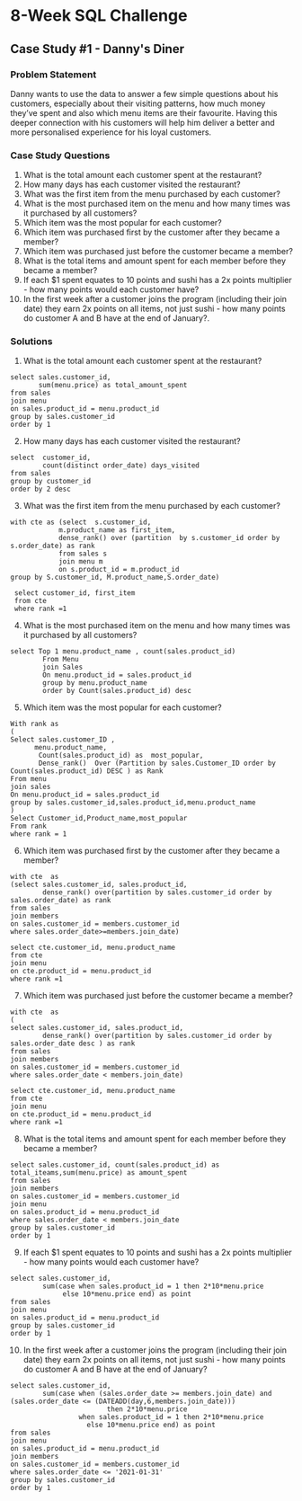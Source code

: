 # 8-Week SQL Challenge


##  Case Study #1 - Danny's Diner


### Problem Statement

Danny wants to use the data to answer a few simple questions about his customers, especially about their visiting patterns, how much money they’ve spent and also which menu items are their favourite. Having this deeper connection with his customers will help him deliver a better and more personalised experience for his loyal customers.
    
### Case Study Questions

1. What is the total amount each customer spent at the restaurant?
2. How many days has each customer visited the restaurant?
3. What was the first item from the menu purchased by each customer?
4. What is the most purchased item on the menu and how many times was it purchased by all customers?
5. Which item was the most popular for each customer?
6. Which item was purchased first by the customer after they became a member?
7. Which item was purchased just before the customer became a member?
8. What is the total items and amount spent for each member before they became a member?
9. If each $1 spent equates to 10 points and sushi has a 2x points multiplier - how many points would each customer have?
10. In the first week after a customer joins the program (including their join date) they earn 2x points on all items, not just sushi - how many points do customer A and B have at the end of January?. 



### Solutions

1. What is the total amount each customer spent at the restaurant?
```
select sales.customer_id,
	   sum(menu.price) as total_amount_spent
from sales 
join menu
on sales.product_id = menu.product_id
group by sales.customer_id
order by 1

```
2. How many days has each customer visited the restaurant?
```
select  customer_id,
		count(distinct order_date) days_visited
from sales 
group by customer_id
order by 2 desc
```

3. What was the first item from the menu purchased by each customer?
```
with cte as (select  s.customer_id,
			m.product_name as first_item,
          	dense_rank() over (partition  by s.customer_id order by s.order_date) as rank
			from sales s
          	join menu m
          	on s.product_id = m.product_id
group by S.customer_id, M.product_name,S.order_date)
            
 select customer_id, first_item
 from cte
 where rank =1
```

4. What is the most purchased item on the menu and how many times was it purchased by all customers?
```
select Top 1 menu.product_name , count(sales.product_id)
		From Menu 
		join Sales 
		On menu.product_id = sales.product_id
		group by menu.product_name
		order by Count(sales.product_id) desc
```
5. Which item was the most popular for each customer?
```
With rank as
(
Select sales.customer_ID ,
      menu.product_name, 
       Count(sales.product_id) as  most_popular,
       Dense_rank()  Over (Partition by sales.Customer_ID order by Count(sales.product_id) DESC ) as Rank
From menu 
join sales 
On menu.product_id = sales.product_id
group by sales.customer_id,sales.product_id,menu.product_name
)
Select Customer_id,Product_name,most_popular
From rank
where rank = 1
```
6. Which item was purchased first by the customer after they became a member?
```
with cte  as     
(select sales.customer_id, sales.product_id,
		dense_rank() over(partition by sales.customer_id order by sales.order_date) as rank
from sales
join members
on sales.customer_id = members.customer_id
where sales.order_date>=members.join_date)

select cte.customer_id, menu.product_name
from cte
join menu 
on cte.product_id = menu.product_id
where rank =1
```
7. Which item was purchased just before the customer became a member?
```
with cte  as     
(
select sales.customer_id, sales.product_id,
		dense_rank() over(partition by sales.customer_id order by sales.order_date desc ) as rank
from sales
join members
on sales.customer_id = members.customer_id
where sales.order_date < members.join_date)

select cte.customer_id, menu.product_name
from cte
join menu
on cte.product_id = menu.product_id
where rank =1
```
8. What is the total items and amount spent for each member before they became a member?
```
select sales.customer_id, count(sales.product_id) as total_iteams,sum(menu.price) as amount_spent
from sales
join members
on sales.customer_id = members.customer_id
join menu 
on sales.product_id = menu.product_id
where sales.order_date < members.join_date
group by sales.customer_id
order by 1
```
9.  If each $1 spent equates to 10 points and sushi has a 2x points multiplier - how many points would each customer have?
```
select sales.customer_id,
		sum(case when sales.product_id = 1 then 2*10*menu.price
        	 else 10*menu.price end) as point 
from sales
join menu 
on sales.product_id = menu.product_id
group by sales.customer_id
order by 1
```
10. In the first week after a customer joins the program (including their join date) they earn 2x points on all items, not just sushi - how many points do customer A and B have at the end of January?
```
select sales.customer_id,
		sum(case when (sales.order_date >= members.join_date) and (sales.order_date <= (DATEADD(day,6,members.join_date)))
				 		then 2*10*menu.price
             	 when sales.product_id = 1 then 2*10*menu.price
        	       else 10*menu.price end) as point 
from sales
join menu 
on sales.product_id = menu.product_id
join members
on sales.customer_id = members.customer_id
where sales.order_date <= '2021-01-31'
group by sales.customer_id
order by 1
```
